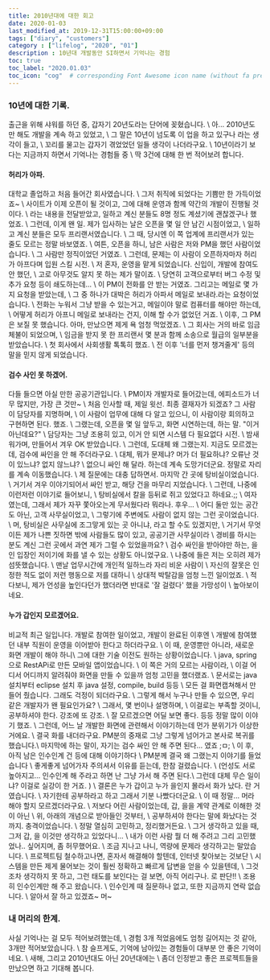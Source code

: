 ```yaml
---
title: 2010년대에 대한 회고
date: 2020-01-03
last_modified_at: 2019-12-31T15:00:00+09:00
tags: ["diary", "customers"]
category : ["lifelog", "2020", "01"]
description : 10년대 개발동안 SI하면서 기억나는 경험
toc: true
toc_label: "2020.01.03"
toc_icon: "cog"  # corresponding Font Awesome icon name (without fa prefix)
---
```


### 10년에 대한 기록.
출근을 위해 샤워를 하던 중, 갑자기 20년도라는 단어에 꽂혔습니다. \\
아... 2010년도만 해도 개발을 계속 하고 있었고, \\
그 말은 10년이 넘도록 이 업을 하고 있구나 라는 생각이 들고, \\
꼬리를 물고는 갑자기 겪었었던 일들 생각이 나더라구요.  \\
10년이라기 보다는 지금까지 하면서 기억나는 경험들 중 \\
딱 3건에 대해 한 번 적어보려 합니다.

#### 허리가 아파.
대학교 졸업하고 처음 들어간 회사였습니다. \\
그저 취직에 되었다는 기쁨만 한 가득이었죠~ \\
사이트가 이제 오픈이 될 것이고, 그에 대해 운영과 함께 약간의 개발이 진행될 것이다. \\
라는 내용을 전달받았고, 일하고 계신 분들도 8명 정도 계셨기에 괜찮겠구나 했었죠. \\
그런데, 이게 왠 일. 제가 입사하는 날은 오픈을 몇 일 안 남긴 시점이었고, \\
일하고 계신 분들은 모두 프리랜서였습니다. \\
그 때, 당시엔 이 쪽 업계에 프리랜서가 있는 줄도 모르는 정말 바보였죠. \\
여튼, 오픈을 하니, 남은 사람은 저와 PM을 했던 사람이었습니다. \\
그 사람만 정직이었던 거였죠. \\
그런데, 문제는 이 사람이 오픈하자마자 허리가 아프다며 입원 스킬 시전. \\
저 혼자, 운영을 맡게 되었습니다. 신입이, 개발에 참여도 안 했던, \\
고로 아무것도 알지 못 하는 제가 말이죠. \\
당연히 고객으로부터 버그 수정 및 추가 요청 등이 쇄도하는데... \\
이 PM이 전화를 안 받는 거였죠. 그리고는 메일로 몇 가지 요청을 받았는데, \\
그 중 하나가 대박은 허리가 아파서 메일로 보내라.라는 요청이었습니다. \\
전화는 누워서 그냥 받을 수 있는거고, 메일이야 말로 컴퓨터를 해야만 하는데, \\
어떻게 허리가 아프니 메일로 보내라는 건지, 이해 할 수가 없었던 거죠. \\
이후, 그 PM은 보질 못 했습니다. 아마, 만났으면 제게 욕 엄청 먹었겠죠. \\
그 회사는 거의 바로 임금체불이 되었으며, \\
임금을 받지 못 한 프리랜서 몇 분과 함께 소송으로 월급의 일부분을 받았습니다. \\
첫 회사에서 사회생활 톡톡히 했죠. \\
전 이후 '너를 먼저 챙겨줄게' 등의 말을 믿지 않게 되었습니다. 

#### 검수 사인 못 하겠어.
다들 들으면 아실 만한 공공기관입니다. \\
PM이자 개발자로 들어갔는데, 에피소드가 너무 많지만, 가장 큰 것만~ \\
처음 인사할 때, 제일 윗선. 최종 결재자가 되겠죠? 그 사람이 담당자를 지명하며, \\
이 사람이 업무에 대해 다 알고 있으니, 이 사람이랑 회의하고 구현하면 된다. 했죠. \\
그랬는데, 오픈을 몇 일 앞두고, 화면 시연하는데, 하는 말. "이거 아닌데요?" \\
담당자는 그냥 조용히 있고, 이거 안 되면 시스템 다 필요없다 시전. \\
밤새워가며, 만들어서 겨우 OK 받았습니다. \\
그런데, 도대체 왜 그랬는지. 지금도 모르겠는데, 검수에 싸인을 안 해 주더라구요. \\
대체, 뭐가 문제냐? 머가 더 필요하냐? 오류난 것이 있느냐? 없지 않느냐? \\
없으니 싸인 해 달라. 하는데 계속 도망가더군요. 정말로 자리를 계속 이동했습니다. \\
제 질문에는 대충 답하면서. 마지막 간 곳에 탕비실이었습니다. \\
거기서 겨우 이야기되어서 싸인 받고, 해당 건을 마무리 지었습니다. \\
그런데, 나중에 이런저런 이야기로 들어보니, \\
탕비실에서 칼을 등뒤로 쥐고 있었다고 하네요.;; \\
여자였는데, 그래서 제가 자꾸 쫓아오는게 무서웠다라 뭐라나. 후우... \\
어디 둘만 있는 공간도 아닌, 고객 사무실이었고, \\
그렇기에 주변에도 사람이 없지 않는 그런 곳이었습니다. \\
머, 탕비실은 사무실에 조그맣게 있는 곳 아니냐, 라고 할 수도 있겠지만, \\
거기서 무엇이든 제가 나쁜 짓하면 밖에 사람들도 많이 있고, 공공기관 사무실이라 \\
경비를 하시는 분도 계신 그런 곳에서 과연 제가 그럴 수 있었을까요? \\
검수 싸인을 받아야만 하는, 을인 입장인 저이기에 화를 낼 수 있는 상황도 아니었구요. \\
나중에 들은 저는 오히려 제가 섬뜻했습니다. \\
맨날 업무시간에 개인적 일하느라 자리 비운 사람이 \\
자신의 잘못은 인정한 적도 없이 저런 행동으로 저를 대하니 \\
상대적 박탈감을 엄청 느낀 일이었죠. \\
적다보니, 제가 언성을 높인다던가 했더라면 반대로 '잘 걸렸다' 했을 가망성이 \\
높아보이네요.

#### 누가 갑인지 모르겠어요.
비교적 최근 일입니다. 개발로 참여한 일이었고, 개발이 완료된 이후엔 \\
개발에 참여했던 내부 직원이 운영을 이어받아 한다고 하더라구요. \\
이 때, 운영뿐만 아니라, 새로운 화면 개발이 해야 하니\\
그에 대한 기술 이전도 원하는 상황이었습니다. \\
java, spring으로 RestAPi로 만든 모바일 앱이었습니다. \\
이 쪽은 거의 모르는 사람이라, \\
이걸 어디서 어디까지 알려줘야 화면을 만들 수 있을까 엄청 고민을 했더랬죠. \\
문서로는 java 설치부터 eclipse 설치 후 java 설정, compile, build 등등 \\
모든 걸 화면캡쳐해서 만들어 줬습니다. 그래도 걱정이 되더라구요. \\
그렇게 해서 누구나 만들 수 있으면, 우리 같은 개발자가 왠 필요인가요? \\
그래서, 몇 번이나 설명하며, \\
이걸로는 부족할 것이니, 공부하셔야 한다. 강조에 또 강조. \\
잘 모르겠으면 어딜 보면 좋다. 등등 정말 많이 이야기 했죠. \\
그런데, 어느 날 개발한 화면에 관련해서 이야기하는데 먼가 분위기가 이상한거에요. \\
결국 화를 내더라구요. PM분의 중재로 그냥 그렇게 넘어가고 본사로 복귀를 했습니다.\\
마지막에 하는 말이, 자기는 검수 싸인 안 해 주면 된다... 였죠 ;ㅁ; \\
이 후, 아직 남은 인수인계 건 등에 대해 이야기하다 \\
PM분께 결국 왜 그랬는지 이야기를 들었습니다 \\
좋게좋게 넘어가자 주의셔서 이유를 듣는데, 한참 걸렸습니다. \\
(언성도 서로 높아지고... 인수인계 해 주라고 하면 난 그냥 가서 해 주면 된다.\\
 그런데 대체 무슨 일이냐? 이걸로 실강이 한 거죠. ) \\
결론은 누가 갑이고 누가 을인지 몰라서 화가 났다. 란 거였습니다. \\
자기한테 공부하라고 하고 그래서 기분 나빴다더군요. \\
이 때 정말... 머라 해야 할지 모르겠더라구요. \\
저보다 어린 사람이었는데, 갑, 을을 계약 관계로 이해한 것이 아닌 \\
위, 아래의 개념으로 받아들인 것부터, \\
공부하셔야 한다는 말에 화났다는 것까지. 충격이었습니다. \\
정말 열심히 고민하고, 정리했거든요. \\
그거 생각하고 있을 때, 그저 갑, 을 이것만 생각하고 있었다니... \\
내가 이런 사람 뭘 더 해 주려고 그리 고민했었나.. 싶어지며, 좀 허무했어요. \\
조금 지나고 나니, 역량에 문제라 생각하고는 말았습니다.  \\
프로젝트팀 철수하고나면, 혼자서 해결해야 할텐데, 인터넷 찾아보는 것보단 \\
시스템을 만든 제게 물어보는 것이 훨씬 정확하고 빠르게 답변을 얻을 수 있을텐데, \\
그것조차 생각하지 못 하고, 그런 태도를 보인다는 걸 보면, 아직 어리구나. 로 판단!! \\
조용히 인수인계만 해 주고 왔습니다. \\
인수인계 때 질문하나 없고, 또한 지금까지 연락 없습니다. \\
알아서 잘 하고 있겠죠~ 머~ 

### 내 머리의 한계.
사실 기억나는 걸 모두 적어보려했는데, \\
경험 3개 적었음에도 엄청 길어지는 것 같아, 3개만 적어보았습니다. \\
참 슬프게도, 기억에 남아있는 경험들이 대부분 안 좋은 기억이네요. \\
새해, 그리고 2010년대도 아닌 20년대에는 \\
좀더 인정받고 좋은 프로젝트들을 만났으면 하고 기대해 봅니다. 

